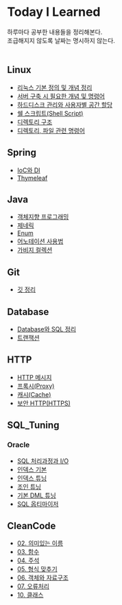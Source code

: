 # Today I Learned
하루마다 공부한 내용들을 정리해본다.  
조급해지지 않도록 날짜는 명시하지 않는다.
<br/>
<br/>

## Linux
- [리눅스 기본 정의 및 개념 정리](https://github.com/Reffy08/TIL/blob/main/Liunx/Linux_definition.md)
- [서버 구축 시 필요한 개념 및 명령어](https://github.com/Reffy08/TIL/blob/main/Liunx/server_build_concept_command.md)
- [하드디스크 관리와 사용자별 공간 할당](https://github.com/Reffy08/TIL/blob/main/Liunx/HardDisk_Manage.md)
- [쉘 스크립트(Shell Script)](https://github.com/Reffy08/TIL/blob/main/Liunx/Shell_Script.md)
- [디렉토리 구조](https://github.com/Reffy08/TIL/blob/main/Liunx/Directory_Structure.md)
- [디렉토리, 파일 관련 명령어](https://github.com/RadiantK/TIL/blob/main/Liunx/Directory_and_File_command.md)


## Spring
- [IoC와 DI](https://github.com/Reffy08/TIL/blob/main/Spring/IoC_DI.md)
- [Thymeleaf](https://github.com/Reffy08/TIL/blob/main/Spring/Thymeleaf.md)


## Java
- [객체지향 프로그래밍](https://github.com/Reffy08/TIL/blob/main/Java/OOP.md)
- [제네릭](https://github.com/Reffy08/TIL/blob/main/Java/Generic.md)
- [Enum](https://github.com/Reffy08/TIL/blob/main/Java/Enum.md)
- [어노테이션 사용법](https://github.com/Reffy08/TIL/blob/main/Java/Annotation.md)
- [가비지 컬렉션](https://github.com/Reffy08/TIL/blob/main/Java/Garbage_Collection.md)


## Git
- [깃 정리](https://github.com/Reffy08/TIL/blob/main/Git/Git.md) 


## Database
- [Database와 SQL 정리](https://github.com/Reffy08/TIL/blob/main/Database/DB_and_SQL.md)
- [트랜잭션](https://github.com/Reffy08/TIL/blob/main/Database/Transaction.md)


## HTTP
- [HTTP 메시지](https://github.com/RadiantK/TIL/blob/main/HTTP/HTTP_Message.md)
- [프록시(Proxy)](https://github.com/RadiantK/TIL/blob/main/HTTP/Proxy.md)
- [캐시(Cache)](https://github.com/RadiantK/TIL/blob/main/HTTP/Cache.md)
- [보안 HTTP(HTTPS)](https://github.com/RadiantK/TIL/blob/main/HTTP/HTTPS.md)

## SQL_Tuning
### Oracle
- [SQL 처리과정과 I/O](https://github.com/Reffy08/TIL/blob/main/SQL_Tuning/Oracle/SQL_Processing_and_IO.md)
- [인덱스 기본](https://github.com/Reffy08/TIL/blob/main/SQL_Tuning/Oracle/Index_Basic.md)
- [인덱스 튜닝](https://github.com/Reffy08/TIL/blob/main/SQL_Tuning/Oracle/Index_Tuning.md)
- [조인 튜닝](https://github.com/Reffy08/TIL/blob/main/SQL_Tuning/Oracle/Join_Tuning.md)
- [기본 DML 튜닝](https://github.com/Reffy08/TIL/blob/main/SQL_Tuning/Oracle/Basic_DML_Tuning.md)
- [SQL 옵티마이저](https://github.com/RadiantK/TIL/blob/main/SQL_Tuning/Oracle/SQL_Optimizer.md)

## CleanCode
- [02. 의미있는 이름](https://github.com/Reffy08/TIL/blob/main/CleanCode/02_%EC%9D%98%EB%AF%B8%EC%9E%88%EB%8A%94%EC%9D%B4%EB%A6%84.md)
- [03. 함수](https://github.com/Reffy08/TIL/blob/main/CleanCode/03_%ED%95%A8%EC%88%98.md)
- [04. 주석](https://github.com/Reffy08/TIL/blob/main/CleanCode/04_%EC%A3%BC%EC%84%9D.md)
- [05. 형식 맞추기](https://github.com/Reffy08/TIL/blob/main/CleanCode/05_%ED%98%95%EC%8B%9D%EB%A7%9E%EC%B6%94%EA%B8%B0.md)
- [06. 객체와 자료구조](https://github.com/Reffy08/TIL/blob/main/CleanCode/06_%EA%B0%9D%EC%B2%B4%EC%99%80%EC%9E%90%EB%A3%8C%EA%B5%AC%EC%A1%B0.md)
- [07. 오류처리](https://github.com/Reffy08/TIL/blob/main/CleanCode/07_%EC%98%A4%EB%A5%98%EC%B2%98%EB%A6%AC.md)
- [10. 클래스](https://github.com/Reffy08/TIL/blob/main/CleanCode/10_%ED%81%B4%EB%9E%98%EC%8A%A4.md)
